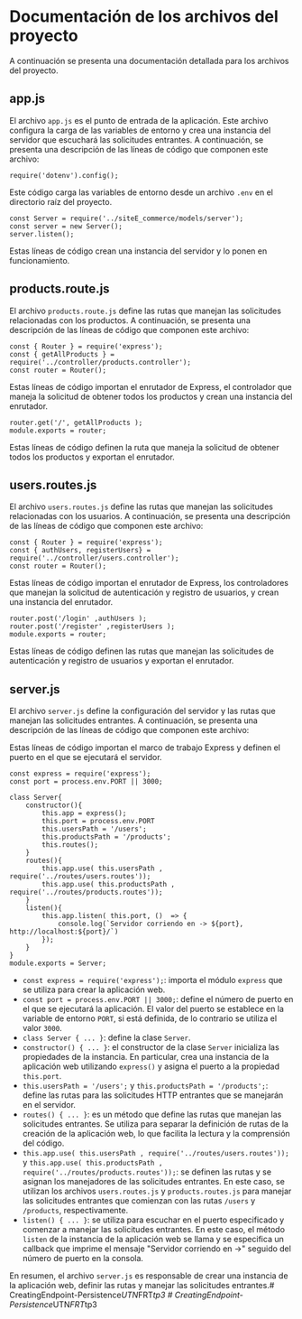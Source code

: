 # Documentación de los archivos del proyecto

A continuación se presenta una documentación detallada para los archivos del proyecto.

## app.js

El archivo `app.js` es el punto de entrada de la aplicación. Este archivo configura la carga de las variables de entorno y crea una instancia del servidor que escuchará las solicitudes entrantes. A continuación, se presenta una descripción de las líneas de código que componen este archivo:

```
require('dotenv').config();
```

Este código carga las variables de entorno desde un archivo `.env` en el directorio raíz del proyecto.

```
const Server = require('../siteE_commerce/models/server');
const server = new Server();
server.listen();
```

Estas líneas de código crean una instancia del servidor y lo ponen en funcionamiento.

## products.route.js

El archivo `products.route.js` define las rutas que manejan las solicitudes relacionadas con los productos. A continuación, se presenta una descripción de las líneas de código que componen este archivo:

```
const { Router } = require('express');
const { getAllProducts } = require('../controller/products.controller');
const router = Router();
```

Estas líneas de código importan el enrutador de Express, el controlador que maneja la solicitud de obtener todos los productos y crean una instancia del enrutador.

```
router.get('/', getAllProducts );
module.exports = router;
```

Estas líneas de código definen la ruta que maneja la solicitud de obtener todos los productos y exportan el enrutador.

## users.routes.js

El archivo `users.routes.js` define las rutas que manejan las solicitudes relacionadas con los usuarios. A continuación, se presenta una descripción de las líneas de código que componen este archivo:

```
const { Router } = require('express');
const { authUsers, registerUsers} = require('../controller/users.controller');
const router = Router();
```

Estas líneas de código importan el enrutador de Express, los controladores que manejan la solicitud de autenticación y registro de usuarios, y crean una instancia del enrutador.

```
router.post('/login' ,authUsers );
router.post('/register' ,registerUsers );
module.exports = router;
```

Estas líneas de código definen las rutas que manejan las solicitudes de autenticación y registro de usuarios y exportan el enrutador.

## server.js

El archivo `server.js` define la configuración del servidor y las rutas que manejan las solicitudes entrantes. A continuación, se presenta una descripción de las líneas de código que componen este archivo:

Estas líneas de código importan el marco de trabajo Express y definen el puerto en el que se ejecutará el servidor.

```
const express = require('express');
const port = process.env.PORT || 3000;

class Server{
    constructor(){
        this.app = express();
        this.port = process.env.PORT
        this.usersPath = '/users';
        this.productsPath = '/products';
        this.routes();
    }
    routes(){     
        this.app.use( this.usersPath , require('../routes/users.routes'));
        this.app.use( this.productsPath , require('../routes/products.routes'));
    }
    listen(){        
        this.app.listen( this.port, ()  => {
            console.log(`Servidor corriendo en -> ${port}, http://localhost:${port}/`)
        });
    }
}
module.exports = Server;
```

- `const express = require('express');`: importa el módulo `express` que se utiliza para crear la aplicación web.
- `const port = process.env.PORT || 3000;`: define el número de puerto en el que se ejecutará la aplicación. El valor del puerto se establece en la variable de entorno `PORT`, si está definida, de lo contrario se utiliza el valor `3000`.
- `class Server { ... }`: define la clase `Server`.
- `constructor() { ... }`: el constructor de la clase `Server` inicializa las propiedades de la instancia. En particular, crea una instancia de la aplicación web utilizando `express()` y asigna el puerto a la propiedad `this.port`.
- `this.usersPath = '/users';` y `this.productsPath = '/products';`: define las rutas para las solicitudes HTTP entrantes que se manejarán en el servidor.
- `routes() { ... }`: es un método que define las rutas que manejan las solicitudes entrantes. Se utiliza para separar la definición de rutas de la creación de la aplicación web, lo que facilita la lectura y la comprensión del código.
- `this.app.use( this.usersPath , require('../routes/users.routes'));` y `this.app.use( this.productsPath , require('../routes/products.routes'));`: se definen las rutas y se asignan los manejadores de las solicitudes entrantes. En este caso, se utilizan los archivos `users.routes.js` y `products.routes.js` para manejar las solicitudes entrantes que comienzan con las rutas `/users` y `/products`, respectivamente.
- `listen() { ... }`: se utiliza para escuchar en el puerto especificado y comenzar a manejar las solicitudes entrantes. En este caso, el método `listen` de la instancia de la aplicación web se llama y se especifica un callback que imprime el mensaje "Servidor corriendo en ->" seguido del número de puerto en la consola.

En resumen, el archivo `server.js` es responsable de crear una instancia de la aplicación web, definir las rutas y manejar las solicitudes entrantes.#   C r e a t i n g E n d p o i n t - P e r s i s t e n c e _ U T N _ F R T _ t p 3  
 #   C r e a t i n g E n d p o i n t - P e r s i s t e n c e _ U T N _ F R T _ t p 3  
 